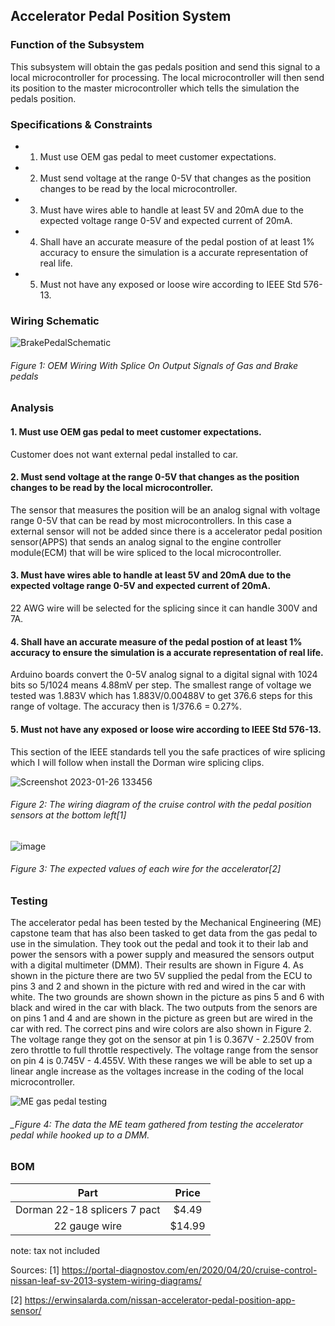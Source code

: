 Accelerator Pedal Position System
--------------------------------------
### Function of the Subsystem
This subsystem will obtain the gas pedals position and send this signal to a local microcontroller for processing. The local microcontroller will then send its position to the master microcontroller which tells the simulation the pedals position. 

### Specifications & Constraints
- 1. Must use OEM gas pedal to meet customer expectations.
- 2. Must send voltage at the range 0-5V that changes as the position changes to be read by the local microcontroller.
- 3. Must have wires able to handle at least 5V and 20mA due to the expected voltage range 0-5V and expected current of 20mA.
- 4. Shall have an accurate measure of the pedal postion of at least 1% accuracy to ensure the simulation is a accurate representation of real life. 
- 5. Must not have any exposed or loose wire according to IEEE Std 576-13.  

### Wiring Schematic

![BrakePedalSchematic](https://user-images.githubusercontent.com/117474294/217087668-75f8f196-f3cc-4efa-ba06-ad668866a8ed.png)

###### _Figure 1: OEM Wiring With Splice On Output Signals of Gas and Brake pedals_

### Analysis
#### 1. Must use OEM gas pedal to meet customer expectations.
  Customer does not want external pedal installed to car.
#### 2. Must send voltage at the range 0-5V that changes as the position changes to be read by the local microcontroller.
  The sensor that measures the position will be an analog signal with voltage range 0-5V that can be read by most microcontrollers. In this case a external sensor will not be added since there is a accelerator pedal position sensor(APPS) that sends an analog signal to the engine controller module(ECM) that will be wire spliced to the local microcontroller.
#### 3. Must have wires able to handle at least 5V and 20mA due to the expected voltage range 0-5V and expected current of 20mA.
  22 AWG wire will be selected for the splicing since it can handle 300V and 7A.
#### 4. Shall have an accurate measure of the pedal postion of at least 1% accuracy to ensure the simulation is a accurate representation of real life.
  Arduino boards convert the 0-5V analog signal to a digital signal with 1024 bits so 5/1024 means 4.88mV per step.  The smallest range of voltage we tested was 1.883V which has 1.883V/0.00488V to get 376.6 steps for this range of voltage. The accuracy then is 1/376.6 = 0.27%.
#### 5. Must not have any exposed or loose wire according to IEEE Std 576-13. 
  This section of the IEEE standards tell you the safe practices of wire splicing which I will follow when install the Dorman wire splicing clips.

![Screenshot 2023-01-26 133456](https://user-images.githubusercontent.com/117474294/214932846-6c566b33-5910-436a-a5ec-db32af85b6cc.png)

###### _Figure 2: The wiring diagram of the cruise control with the pedal position sensors at the bottom left[1]_

![image](https://user-images.githubusercontent.com/117474294/203162462-ea3d0025-a9c0-4b51-aa64-806d46f55e12.png)

###### _Figure 3: The expected values of each wire for the accelerator[2]_

### Testing 
The accelerator pedal has been tested by the Mechanical Engineering (ME) capstone team that has also been tasked to get data from the gas pedal to use in the simulation. They took out the pedal and took it to their lab and power the sensors with a power supply and measured the sensors output with a digital multimeter (DMM). Their results are shown in Figure 4. As shown in the picture there are two 5V supplied the pedal from the ECU to pins 3 and 2 and shown in the picture with red and wired in the car with white. The two grounds are shown shown in the picture as pins 5 and 6 with black and wired in the car with black. The two outputs from the senors are on pins 1 and 4 and are shown in the picture as green but are wired in the car with red. The correct pins and wire colors are also shown in Figure 2. The voltage range they got on the sensor at pin 1 is 0.367V - 2.250V from zero throttle to full throttle respectively. The voltage range from the sensor on pin 4 is 0.745V - 4.455V. With these ranges we will be able to set up a linear angle increase as the voltages increase in the coding of the local microcontroller. 

![ME gas pedal testing](https://user-images.githubusercontent.com/117474294/214936308-1026864d-be34-44cc-a997-a05aa78649e8.png)

###### _Figure 4: The data the ME team gathered from testing the accelerator pedal while hooked up to a DMM.

### BOM

| Part                         | Price    |
|:----------------------------:|:--------:|
| Dorman 22-18 splicers 7 pact | $4.49    |
| 22 gauge wire                | $14.99   |

note: tax not included


Sources:
[1] https://portal-diagnostov.com/en/2020/04/20/cruise-control-nissan-leaf-sv-2013-system-wiring-diagrams/

[2] https://erwinsalarda.com/nissan-accelerator-pedal-position-app-sensor/
